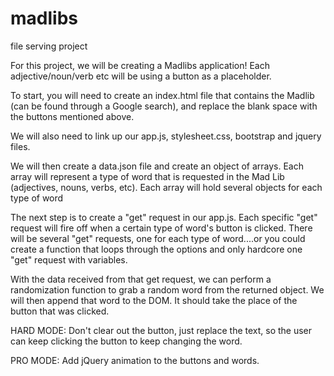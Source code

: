 # madlibs
file serving project

For this project, we will be creating a Madlibs application! Each adjective/noun/verb etc will be using a button as a placeholder.

To start, you will need to create an index.html file that contains the Madlib (can be found through a Google search), and replace the blank space with the buttons mentioned above.

We will also need to link up our app.js, stylesheet.css, bootstrap and jquery files.

We will then create a data.json file and create an object of arrays. Each array will represent a type of word that is requested in the Mad Lib (adjectives, nouns, verbs, etc). Each array will hold several objects for each type of word

The next step is to create a "get" request in our app.js. Each specific "get" request will fire off when a certain type of word's button is clicked.
There will be several "get" requests, one for each type of word....or you could create a function that loops through the options and only hardcore one "get" request with variables.

With the data received from that get request, we can perform a randomization function to grab a random word from the returned object. We will then append that word to the DOM. It should take the place of the button that was clicked.


HARD MODE:
Don't clear out the button, just replace the text, so the user can keep clicking the button to keep changing the word.

PRO MODE: 
Add jQuery animation to the buttons and words.

